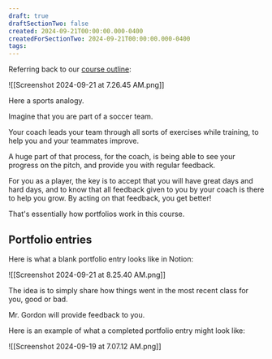 ```yaml
---
draft: true
draftSectionTwo: false
created: 2024-09-21T00:00:00.000-0400
createdForSectionTwo: 2024-09-21T00:00:00.000-0400
tags:
---
```


Referring back to our [course outline](https://drive.google.com/file/d/1qBRTN-AjrFhCuNItfIOblKPqq7hqgkkC/view?usp=share_link):

![[Screenshot 2024-09-21 at 7.26.45 AM.png]]

Here a sports analogy.

Imagine that you are part of a soccer team.

Your coach leads your team through all sorts of exercises while training, to help you and your teammates improve.

A huge part of that process, for the coach, is being able to see your progress on the pitch, and provide you with regular feedback.

For you as a player, the key is to accept that you will have great days and hard days, and to know that all feedback given to you by your coach is there to help you grow. By acting on that feedback, you get better!

That's essentially how portfolios work in this course.

## Portfolio entries

Here is what a blank portfolio entry looks like in Notion:

![[Screenshot 2024-09-21 at 8.25.40 AM.png]]

The idea is to simply share how things went in the most recent class for you, good or bad.

Mr. Gordon will provide feedback to you.

Here is an example of what a completed portfolio entry might look like:

![[Screenshot 2024-09-19 at 7.07.12 AM.png]]
